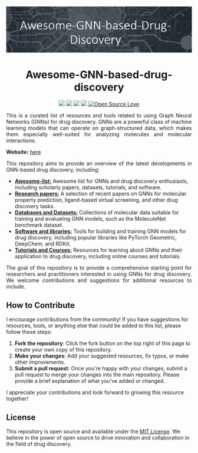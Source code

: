 <p align="center">
  <img src="assets/banner.png" alt="Drug Discovery Banner" href="https://gozsari.github.io/Awesome-GNN-based-drug-discovery/">
</p>

<h1 align="center">Awesome-GNN-based-drug-discovery</h1>

<p align="center">
  <img src="https://img.shields.io/badge/awesome-awesome%20repo-brightgreen">
  <img src="https://img.shields.io/badge/GNN-relational--world-orange">
  <img src="https://img.shields.io/badge/drug--discovery-chemical--world-blue">
  <img src="https://img.shields.io/badge/contributions-welcome-brightgreen.svg?style=flat">
  <a href="https://github.com/ellerbrock/open-source-badges/">
    <img src="https://badges.frapsoft.com/os/v1/open-source.svg?v=103" alt="Open Source Love">
  </a>
</p>

<p align="justify">
This is a curated list of resources and tools related to using Graph Neural Networks (GNNs) for drug discovery. GNNs are a powerful class of machine learning models that can operate on graph-structured data, which makes them especially well-suited for analyzing molecules and molecular interactions.
</p>

<p align="justify">

**Website:** [here](https://gozsari.github.io/Awesome-GNN-based-drug-discovery/)

</p>

<p align="justify">
This repository aims to provide an overview of the latest developments in GNN-based drug discovery, including:
</p>

- **[Awesome-list:](Awesome-lists)** Awesome list for GNNs and drug discovery enthusiasts, including scholarly papers, datasets, tutorials, and software.
- **[Research papers:](Research_Papers)** A selection of recent papers on GNNs for molecular property prediction, ligand-based virtual screening, and other drug discovery tasks.
- **[Databases and Datasets:](Databases_and_Datasets)** Collections of molecular data suitable for training and evaluating GNN models, such as the MoleculeNet benchmark dataset.
- **[Software and libraries:](Software_and_Libraries)** Tools for building and training GNN models for drug discovery, including popular libraries like PyTorch Geometric, DeepChem, and RDKit.
- **[Tutorials and Courses:](Tutorials_and_Courses)** Resources for learning about GNNs and their application to drug discovery, including online courses and tutorials.

<p align="justify">
The goal of this repository is to provide a comprehensive starting point for researchers and practitioners interested in using GNNs for drug discovery. We welcome contributions and suggestions for additional resources to include.
</p>

## How to Contribute

I encourage contributions from the community! If you have suggestions for resources, tools, or anything else that could be added to this list, please follow these steps:

1. **Fork the repository**: Click the fork button on the top right of this page to create your own copy of this repository.
2. **Make your changes**: Add your suggested resources, fix typos, or make other improvements.
3. **Submit a pull request**: Once you're happy with your changes, submit a pull request to merge your changes into the main repository. Please provide a brief explanation of what you've added or changed.

I appreciate your contributions and look forward to growing this resource together!

## License

This repository is open source and available under the [MIT License](LICENSE). We believe in the power of open source to drive innovation and collaboration in the field of drug discovery.


